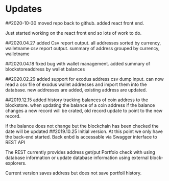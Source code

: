 # Updates
##2020-10-30
moved repo back to github. added react front end.

Just started working on the react front end so lots of work to do.

##2020.04.27
added Csv report output. all addresses sorted by currency, walletname
      csv report output. summary of address grouped by currency, walletname

##2020.04.18
fixed bug with wallet management. added summary of blockstoreaddress by wallet balances

##2020.02.29
added support for exodus address csv dump input. can now read a csv file of exodus wallet addresses and import them into
the database. new addresses are added, existing address are updated.

##2019.12.15
added history tracking balances of coin address to the blockstore. when updating the balance of a coin address if the balance changes
a new record will be crated, old record update to point to the new record. 

if the balance does not change but the blockchain has been checked the date will be updated
##2019.10.25
Initial version. 
At this point we only have the back-end started. Back enbd is accessable via Swagger interface to REST API

The REST currently provides address get/put
Portfoio check with using database information or update database information using external block-explorers.

Current version saves address but does not save portfoil history. 